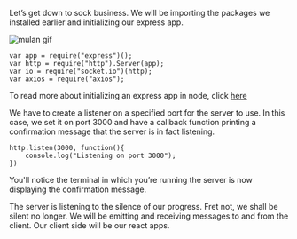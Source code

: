 Let’s get down to sock business. We will be importing the packages we installed earlier and initializing our express app. 

![mulan gif](https://media1.tenor.com/images/289f054055b69e5128d98270cbed46f5/tenor.gif)
```
var app = require("express")();
var http = require("http").Server(app);
var io = require("socket.io")(http);
var axios = require("axios");
```

To read more about initializing an express app in node, click [here](http://google.com)

We have to create a listener on a specified port for the server to use. In this case, we set it on port 3000 and have a callback function printing a confirmation message that the server is in fact listening. 

```
http.listen(3000, function(){
    console.log("Listening on port 3000");
})
```

You'll notice the terminal in which you’re running the server is now displaying the confirmation message. 

The server is listening to the silence of our progress. Fret not, we shall be silent no longer. We will be emitting and receiving messages to and from the client. Our client side will be our react apps.  
